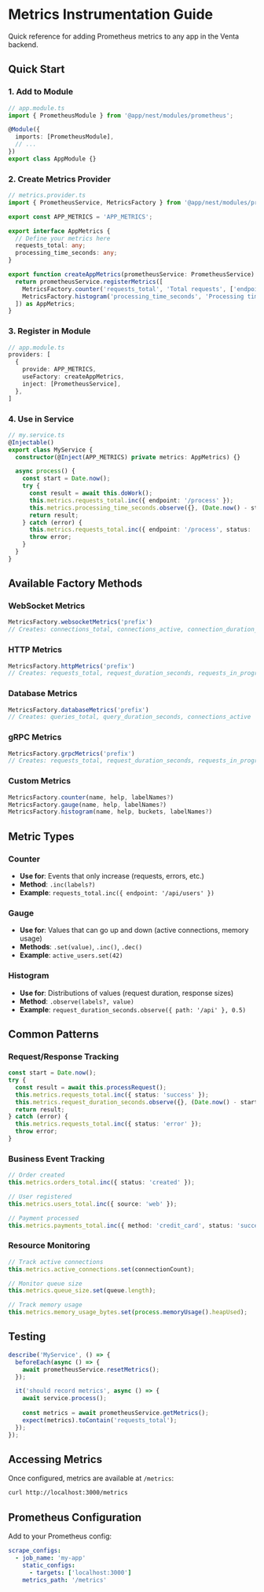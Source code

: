# Metrics Instrumentation Guide

Quick reference for adding Prometheus metrics to any app in the Venta backend.

## Quick Start

### 1. Add to Module
```typescript
// app.module.ts
import { PrometheusModule } from '@app/nest/modules/prometheus';

@Module({
  imports: [PrometheusModule],
  // ...
})
export class AppModule {}
```

### 2. Create Metrics Provider
```typescript
// metrics.provider.ts
import { PrometheusService, MetricsFactory } from '@app/nest/modules/prometheus';

export const APP_METRICS = 'APP_METRICS';

export interface AppMetrics {
  // Define your metrics here
  requests_total: any;
  processing_time_seconds: any;
}

export function createAppMetrics(prometheusService: PrometheusService): AppMetrics {
  return prometheusService.registerMetrics([
    MetricsFactory.counter('requests_total', 'Total requests', ['endpoint']),
    MetricsFactory.histogram('processing_time_seconds', 'Processing time', [0.1, 0.5, 1, 2, 5]),
  ]) as AppMetrics;
}
```

### 3. Register in Module
```typescript
// app.module.ts
providers: [
  {
    provide: APP_METRICS,
    useFactory: createAppMetrics,
    inject: [PrometheusService],
  },
]
```

### 4. Use in Service
```typescript
// my.service.ts
@Injectable()
export class MyService {
  constructor(@Inject(APP_METRICS) private metrics: AppMetrics) {}

  async process() {
    const start = Date.now();
    try {
      const result = await this.doWork();
      this.metrics.requests_total.inc({ endpoint: '/process' });
      this.metrics.processing_time_seconds.observe({}, (Date.now() - start) / 1000);
      return result;
    } catch (error) {
      this.metrics.requests_total.inc({ endpoint: '/process', status: 'error' });
      throw error;
    }
  }
}
```

## Available Factory Methods

### WebSocket Metrics
```typescript
MetricsFactory.websocketMetrics('prefix')
// Creates: connections_total, connections_active, connection_duration_seconds, errors_total, disconnections_total
```

### HTTP Metrics
```typescript
MetricsFactory.httpMetrics('prefix')
// Creates: requests_total, request_duration_seconds, requests_in_progress
```

### Database Metrics
```typescript
MetricsFactory.databaseMetrics('prefix')
// Creates: queries_total, query_duration_seconds, connections_active
```

### gRPC Metrics
```typescript
MetricsFactory.grpcMetrics('prefix')
// Creates: requests_total, request_duration_seconds, requests_in_progress
```

### Custom Metrics
```typescript
MetricsFactory.counter(name, help, labelNames?)
MetricsFactory.gauge(name, help, labelNames?)
MetricsFactory.histogram(name, help, buckets, labelNames?)
```

## Metric Types

### Counter
- **Use for**: Events that only increase (requests, errors, etc.)
- **Method**: `.inc(labels?)`
- **Example**: `requests_total.inc({ endpoint: '/api/users' })`

### Gauge
- **Use for**: Values that can go up and down (active connections, memory usage)
- **Methods**: `.set(value)`, `.inc()`, `.dec()`
- **Example**: `active_users.set(42)`

### Histogram
- **Use for**: Distributions of values (request duration, response sizes)
- **Method**: `.observe(labels?, value)`
- **Example**: `request_duration_seconds.observe({ path: '/api' }, 0.5)`

## Common Patterns

### Request/Response Tracking
```typescript
const start = Date.now();
try {
  const result = await this.processRequest();
  this.metrics.requests_total.inc({ status: 'success' });
  this.metrics.request_duration_seconds.observe({}, (Date.now() - start) / 1000);
  return result;
} catch (error) {
  this.metrics.requests_total.inc({ status: 'error' });
  throw error;
}
```

### Business Event Tracking
```typescript
// Order created
this.metrics.orders_total.inc({ status: 'created' });

// User registered
this.metrics.users_total.inc({ source: 'web' });

// Payment processed
this.metrics.payments_total.inc({ method: 'credit_card', status: 'success' });
```

### Resource Monitoring
```typescript
// Track active connections
this.metrics.active_connections.set(connectionCount);

// Monitor queue size
this.metrics.queue_size.set(queue.length);

// Track memory usage
this.metrics.memory_usage_bytes.set(process.memoryUsage().heapUsed);
```

## Testing

```typescript
describe('MyService', () => {
  beforeEach(async () => {
    await prometheusService.resetMetrics();
  });

  it('should record metrics', async () => {
    await service.process();
    
    const metrics = await prometheusService.getMetrics();
    expect(metrics).toContain('requests_total');
  });
});
```

## Accessing Metrics

Once configured, metrics are available at `/metrics`:

```bash
curl http://localhost:3000/metrics
```

## Prometheus Configuration

Add to your Prometheus config:

```yaml
scrape_configs:
  - job_name: 'my-app'
    static_configs:
      - targets: ['localhost:3000']
    metrics_path: '/metrics'
``` 